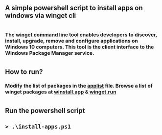 ## A simple powershell script to install apps on windows via winget cli

#

### The [winget](https://docs.microsoft.com/en-us/windows/package-manager/winget/) command line tool enables developers to discover, install, upgrade, remove and configure applications on Windows 10 computers. This tool is the client interface to the Windows Package Manager service.

#

## How to run?

### Modify the list of packages in the [applist](https://github.com/Maheshrjl/ps-winget-pkg-installer/blob/main/applist) file. Browse a list of winget packages at [winstall.app](https://winstall.app/) & [winget.run](https://winget.run/)

#

## Run the powershell script

## `> .\install-apps.ps1`
